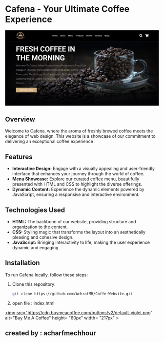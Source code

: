 # Cafena - Your Ultimate Coffee Experience
<p align="center">
  <img src="images/Coffe-Website.png" alt="Coffee Image">
</p>

## Overview
Welcome to Cafena, where the aroma of freshly brewed coffee meets the elegance of web design. This website is a showcase of our commitment to delivering an exceptional coffee experience .

## Features
- **Interactive Design:** Engage with a visually appealing and user-friendly interface that enhances your journey through the world of coffee.
- **Menu Showcase:** Explore our curated coffee menu, beautifully presented with HTML and CSS to highlight the diverse offerings.
- **Dynamic Content:** Experience the dynamic elements powered by JavaScript, ensuring a responsive and interactive environment.

## Technologies Used
- **HTML:** The backbone of our website, providing structure and organization to the content.
- **CSS:** Styling magic that transforms the layout into an aesthetically pleasing and cohesive design.
- **JavaScript:** Bringing interactivity to life, making the user experience dynamic and engaging.

## Installation
To run Cafena locally, follow these steps:

1. Clone this repository:
   ```bash
   git clone https://github.com/AchrafMR/Coffe-Website.git
2. open file : index.html

   
<a href="https://ko-fi.com/achrafmr" target="_blank"><img src="https://cdn.buymeacoffee.com/buttons/v2/default-violet.png" alt="Buy Me A Coffee" height= "60px" width= "217px" ></a>
## created by : acharfmechhour
